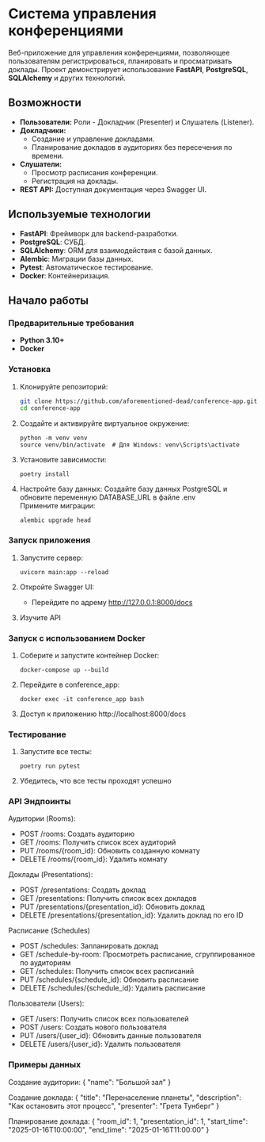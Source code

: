 # Система управления конференциями

Веб-приложение для управления конференциями, позволяющее пользователям регистрироваться, планировать и просматривать доклады. Проект демонстрирует использование **FastAPI**, **PostgreSQL**, **SQLAlchemy** и других технологий.

## Возможности
- **Пользователи:** Роли - Докладчик (Presenter) и Слушатель (Listener).
- **Докладчики:**
  - Создание и управление докладами.
  - Планирование докладов в аудиториях без пересечения по времени.
- **Слушатели:**
  - Просмотр расписания конференции.
  - Регистрация на доклады.
- **REST API:** Доступная документация через Swagger UI.

## Используемые технологии
- **FastAPI**: Фреймворк для backend-разработки.
- **PostgreSQL**: СУБД.
- **SQLAlchemy**: ORM для взаимодействия с базой данных.
- **Alembic**: Миграции базы данных.
- **Pytest**: Автоматическое тестирование.
- **Docker**: Контейнеризация.

## Начало работы

### Предварительные требования
- **Python 3.10+**
- **Docker** 

### Установка

1. Клонируйте репозиторий:
   ```bash
   git clone https://github.com/aforementioned-dead/conference-app.git
   cd conference-app

2. Создайте и активируйте виртуальное окружение:
   ```
   python -m venv venv
   source venv/bin/activate  # Для Windows: venv\Scripts\activate

4. Установите зависимости:
   ```
   poetry install

5. Настройте базу данных:
   Создайте базу данных PostgreSQL и обновите переменную DATABASE_URL в файле .env   
   Примените миграции:
   ```
   alembic upgrade head

### Запуск приложения
1. Запустите сервер:
   ```
   uvicorn main:app --reload

2. Откройте Swagger UI:
   - Перейдите по адрему http://127.0.0.1:8000/docs
   
3. Изучите API

### Запуск с использованием Docker
1. Соберите и запустите контейнер Docker:
   ```
   docker-compose up --build

2. Перейдите в conference_app:
   ```
   docker exec -it conference_app bash
   
3. Доступ к приложению http://localhost:8000/docs

### Тестирование
1. Запустите все тесты:
   ```
   poetry run pytest

2. Убедитесь, что все тесты проходят успешно

### API Эндпоинты
Аудитории (Rooms):
   - POST /rooms: Создать аудиторию
   - GET /rooms: Получить список всех аудиторий
   - PUT /rooms/{room_id}: Обновить созданную комнату
   - DELETE /rooms/{room_id}: Удалить комнату

Доклады (Presentations):
   - POST /presentations: Создать доклад
   - GET /presentations: Получить список всех докладов
   - PUT /presentations/{presentation_id}: Обновить доклад
   - DELETE /presentations/{presentation_id}: Удалить доклад по его ID

Расписание (Schedules)
   - POST /schedules: Запланировать доклад
   - GET /schedule-by-room: Просмотреть расписание, сгруппированное по аудиториям
   - GET /schedules: Получить список всех расписаний
   - PUT /schedules/{schedule_id}: Обновить расписание
   - DELETE /schedules/{schedule_id}: Удалить расписание

Пользователи (Users):
   - GET /users: Получить список всех пользователей
   - POST /users: Создать нового пользователя
   - PUT /users/{user_id}: Обновить данные пользователя
   - DELETE /users/{user_id}: Удалить пользователя

### Примеры данных
Создание аудитории:
{
    "name": "Большой зал"
}

Создание доклада:
{
    "title": "Перенаселение планеты",
    "description": "Как остановить этот процесс",
    "presenter": "Грета Тунберг"
}

Планирование доклада:
{
    "room_id": 1,
    "presentation_id": 1,
    "start_time": "2025-01-16T10:00:00",
    "end_time": "2025-01-16T11:00:00"
}

